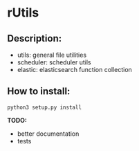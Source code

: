 # rUtils

## Description:
- utils: general file utilities 
- scheduler: scheduler utils
- elastic: elasticsearch function collection

## How to install:
``` python3 setup.py install ```

**TODO:** 
- better documentation
- tests
